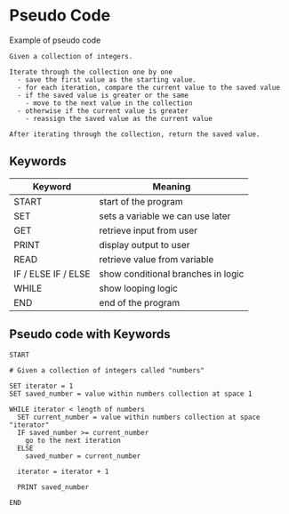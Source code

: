 # Pseudo Code #

Example of pseudo code

```
Given a collection of integers.

Iterate through the collection one by one
  - save the first value as the starting value.
  - for each iteration, compare the current value to the saved value
  - if the saved value is greater or the same
    - move to the next value in the collection
  - otherwise if the current value is greater
    - reassign the saved value as the current value

After iterating through the collection, return the saved value.
```


## Keywords ##

Keyword             | Meaning
--------------------|-----------------------------------
START               | start of the program
SET                 | sets a variable we can use later
GET                 | retrieve input from user
PRINT               | display output to user
READ                | retrieve value from variable
IF / ELSE IF / ELSE | show conditional branches in logic
WHILE               | show looping logic
END                 | end of the program


## Pseudo code with Keywords ##

```
START

# Given a collection of integers called "numbers"

SET iterator = 1
SET saved_number = value within numbers collection at space 1

WHILE iterator < length of numbers
  SET current_number = value within numbers collection at space "iterator"
  IF saved_number >= current_number
    go to the next iteration
  ELSE
    saved_number = current_number

  iterator = iterator + 1

  PRINT saved_number

END

```


